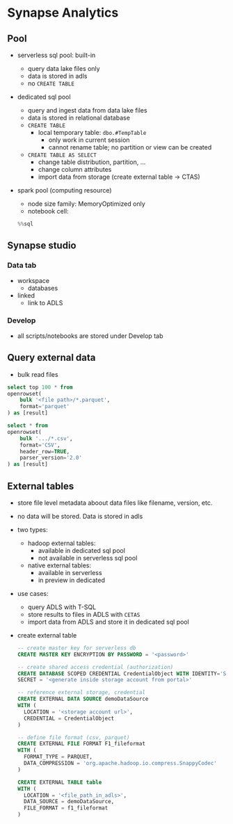# Synapse Analytics

## Pool

- serverless sql pool: built-in
  - query data lake files only
  - data is stored in adls
  - no `CREATE TABLE`
- dedicated sql pool
  - query and ingest data from data lake files
  - data is stored in relational database
  - `CREATE TABLE`
    - local temporary table: `dbo.#TempTable`
      - only work in current session
      - cannot rename table; no partition or view can be created
  - `CREATE TABLE AS SELECT`
    - change table distribution, partition, ...
    - change column attributes
    - import data from storage (create external table -> CTAS)
- spark pool (computing resource)
  - node size family: MemoryOptimized only
  - notebook cell:

  ```py
  %%sql
  ```

## Synapse studio

### Data tab

- workspace
  - databases
- linked
  - link to ADLS

### Develop

- all scripts/notebooks are stored under Develop tab

## Query external data

- bulk read files

```sql
select top 100 * from
openrowset(
    bulk '<file path>/*.parquet',
    format='parquet'
) as [result]

select * from 
openrowset(
    bulk '.../*.csv',
    format='CSV',
    header_row=TRUE,
    parser_version='2.0'
) as [result]
```

## External tables

- store file level metadata aboout data files like filename, version, etc.
- no data will be stored. Data is stored in adls
- two types:
  - hadoop external tables:
    - available in dedicated sql pool
    - not available in serverless sql pool
  - native external tables:
    - available in serverless
    - in preview in dedicated
- use cases:
  - query ADLS with T-SQL
  - store results to files in ADLS with `CETAS`
  - import data from ADLS and store it in dedicated sql pool
- create external table

  ```sql
  -- create master key for serverless db
  CREATE MASTER KEY ENCRYPTION BY PASSWORD = '<password>'

  -- create shared access credential (authorization)
  CREATE DATABASE SCOPED CREDENTIAL CredentialObject WITH IDENTITY='SHARED ACCESS SIGNATURE',
  SECRET = '<generate inside storage account from portal>'

  -- reference external storage, credential
  CREATE EXTERNAL DATA SOURCE demoDataSource
  WITH (
    LOCATION = '<storage account url>',
    CREDENTIAL = CredentialObject
  )

  -- define file format (csv, parquet)
  CREATE EXTERNAL FILE FORMAT F1_fileformat
  WITH (
    FORMAT_TYPE = PARQUET,
    DATA_COMPRESSION = 'org.apache.hadoop.io.compress.SnappyCodec'
  )

  CREATE EXTERNAL TABLE table
  WITH (
    LOCATION = '<file_path_in_adls>',
    DATA_SOURCE = demoDataSource,
    FILE_FORMAT = f1_fileformat
  )
  ```
